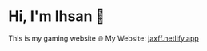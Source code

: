 # Hi, I'm Ihsan 👋
This is my gaming website 
🌐 My Website: [jaxff.netlify.app](https://jaxff.netlify.app)
